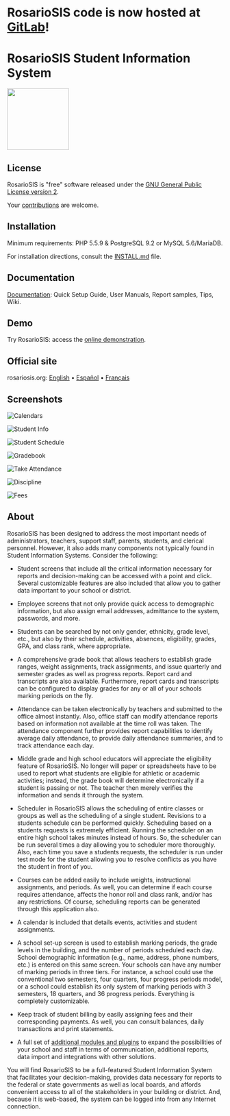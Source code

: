 #  **RosarioSIS code is now hosted at [GitLab](https://gitlab.com/francoisjacquet/rosariosis)!**

RosarioSIS Student Information System
=====================================

[<img src="http://www.rosariosis.org/wp-content/uploads/2013/02/rosariosis_logo2half.png" width="144" />](https://www.rosariosis.org)

License
-------

RosarioSIS is "free" software released under the [GNU General Public License version 2](LICENSE).

Your [contributions](https://www.rosariosis.org/contribute/) are welcome.


Installation
------------

Minimum requirements: PHP 5.5.9 & PostgreSQL 9.2 or MySQL 5.6/MariaDB.

For installation directions, consult the [INSTALL.md](https://gitlab.com/francoisjacquet/rosariosis/-/blob/mobile/INSTALL.md) file.


Documentation
-------------

[Documentation](https://www.rosariosis.org/documentation/): Quick Setup Guide, User Manuals, Report samples, Tips, Wiki.


Demo
----

Try RosarioSIS: access the [online demonstration](https://www.rosariosis.org/demo/).


Official site
-------------

rosariosis.org: [English](https://www.rosariosis.org) • [Español](https://www.rosariosis.org/es/) • [Français](https://www.rosariosis.org/fr/)


Screenshots
-----------

![Calendars](https://www.rosariosis.org/wp-content/uploads/2021/08/rosariosis_calendar_en_2021.png)

![Student Info](https://www.rosariosis.org/wp-content/uploads/2021/08/rosariosis_students_en_2021.png)

![Student Schedule](https://www.rosariosis.org/wp-content/uploads/2021/08/rosariosis_scheduling_en_2021.png)

![Gradebook](https://www.rosariosis.org/wp-content/uploads/2021/08/rosariosis_grades_en_2021.png)

![Take Attendance](https://www.rosariosis.org/wp-content/uploads/2021/08/rosariosis_attendance_en_2021.png)

![Discipline](https://www.rosariosis.org/wp-content/uploads/2021/08/rosariosis_discipline_en_2021.png)

![Fees](https://www.rosariosis.org/wp-content/uploads/2021/08/rosariosis_student_billing_en_2021.png)


About
-----

RosarioSIS has been designed to address the most important needs of administrators,
teachers, support staff, parents, students, and clerical personnel. However, it
also adds many components not typically found in Student Information Systems.
Consider the following:

* Student screens that include all the critical information necessary for
	reports and decision-making can be accessed with a point and click.
	Several customizable features are also included that allow you to gather
	data important to your school or district.

* Employee screens that not only provide quick access to demographic
	information, but also assign email addresses, admittance to the system,
	passwords, and more.

* Students can be searched by not only gender, ethnicity, grade level, etc.,
	but also by their schedule, activities, absences, eligibility, grades,
	GPA, and class rank, where appropriate.

* A comprehensive grade book that allows teachers to establish grade ranges,
	weight assignments, track assignments, and issue quarterly and semester
	grades as well as progress reports. Report card and transcripts are also
	available.  Furthermore, report cards and transcripts can be configured
	to display grades for any or all of your schools marking periods on
	the fly.

* Attendance can be taken electronically by teachers and submitted to the
	office almost instantly. Also, office staff can modify attendance
	reports based on information not available at the time roll was taken.
	The attendance component further provides report capabilities to
	identify average daily attendance, to provide daily attendance
	summaries, and to track attendance each day.

* Middle grade and high school educators will appreciate the eligibility
	feature of RosarioSIS. No longer will paper or spreadsheets have to be used
	to report what students are eligible for athletic or academic
	activities; instead, the grade book will determine electronically if a
	student is passing or not. The teacher then merely verifies the
	information and sends it through the system.

* Scheduler in RosarioSIS allows the scheduling of entire classes or groups as
	well as the scheduling of a single student. Revisions to a students
	schedule can be performed quickly.  Scheduling based on a students
	requests is extremely efficient.  Running the scheduler on an entire
	high school takes minutes instead of hours.  So, the scheduler can be
	run several times a day allowing you to scheduler more thoroughly.
	Also, each time you save a students requests, the scheduler is run
	under test mode for the student allowing you to resolve conflicts as
	you have the student in front of you.

* Courses can be added easily to include weights, instructional assignments,
	and periods. As well, you can determine if each course requires
	attendance, affects the honor roll and class rank, and/or has any
	restrictions. Of course, scheduling reports can be generated through
	this application also.

* A calendar is included that details events, activities and student
	assignments.

* A school set-up screen is used to establish marking periods, the grade
	levels in the building, and the number of periods scheduled each day.
	School demographic information (e.g., name, address, phone numbers,
	etc.) is entered on this same screen.  Your schools can have any number
	of marking periods in three tiers.  For instance, a school could use the
	conventional two semesters, four quarters, four progress periods model,
	or a school could establish its only system of marking periods with 3
	semesters, 18 quarters, and 36 progress periods.  Everything is
	completely customizable.

* Keep track of student billing by easily assigning fees and their corresponding
	payments. As well, you can consult balances, daily transactions and print
	statements.

* A full set of [additional modules and plugins](https://www.rosariosis.org/add-ons/) to expand the possibilities
	of your school and staff in terms of communication, additional reports,
	data import and integrations with other solutions.

You will find RosarioSIS to be a full-featured Student Information System that
facilitates your decision-making, provides data necessary for reports to the
federal or state governments as well as local boards, and affords convenient
access to all of the stakeholders in your building or district. And, because it
is web-based, the system can be logged into from any Internet connection.
